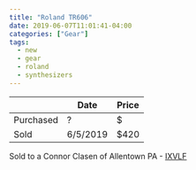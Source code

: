 ```yaml
---
title: "Roland TR606"
date: 2019-06-07T11:01:41-04:00
categories: ["Gear"]
tags:
  - new
  - gear
  - roland
  - synthesizers
---
```



|   | Date | Price |
|---|------|-------|
|Purchased| ? | $ |
|Sold| 6/5/2019 | $420 |

Sold to a Connor Clasen of Allentown PA - [IXVLF](https://soundcloud.com/ixvlf/wet-floor/s-0Wows)



